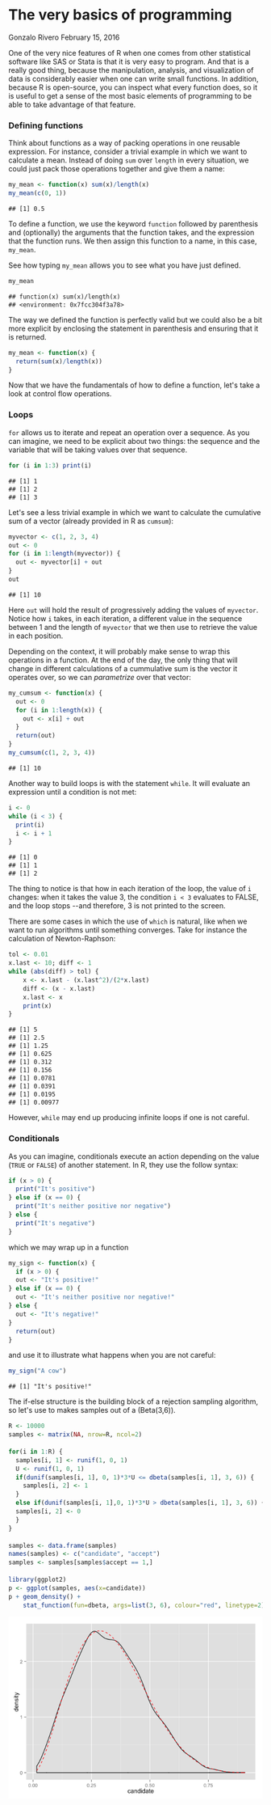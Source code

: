 The very basics of programming
================
Gonzalo Rivero
February 15, 2016

One of the very nice features of R when one comes from other statistical software like SAS or Stata is that it is very easy to program. And that is a really good thing, because the manipulation, analysis, and visualization of data is considerably easier when one can write small functions. In addition, because R is open-source, you can inspect what every function does, so it is useful to get a sense of the most basic elements of programming to be able to take advantage of that feature.

### Defining functions

Think about functions as a way of packing operations in one reusable expression. For instance, consider a trivial example in which we want to calculate a mean. Instead of doing `sum` over `length` in every situation, we could just pack those operations together and give them a name:

``` r
my_mean <- function(x) sum(x)/length(x)
my_mean(c(0, 1))
```

    ## [1] 0.5

To define a function, we use the keyword `function` followed by parenthesis and (optionally) the arguments that the function takes, and the expression that the function runs. We then assign this function to a name, in this case, `my_mean`.

See how typing `my_mean` allows you to see what you have just defined.

``` r
my_mean
```

    ## function(x) sum(x)/length(x)
    ## <environment: 0x7fcc304f3a78>

The way we defined the function is perfectly valid but we could also be a bit more explicit by enclosing the statement in parenthesis and ensuring that it is returned.

``` r
my_mean <- function(x) {
  return(sum(x)/length(x))
}
```

Now that we have the fundamentals of how to define a function, let's take a look at control flow operations.

### Loops

`for` allows us to iterate and repeat an operation over a sequence. As you can imagine, we need to be explicit about two things: the sequence and the variable that will be taking values over that sequence.

``` r
for (i in 1:3) print(i)
```

    ## [1] 1
    ## [1] 2
    ## [1] 3

Let's see a less trivial example in which we want to calculate the cumulative sum of a vector (already provided in R as `cumsum`):

``` r
myvector <- c(1, 2, 3, 4)
out <- 0
for (i in 1:length(myvector)) {
  out <- myvector[i] + out
}
out
```

    ## [1] 10

Here `out` will hold the result of progressively adding the values of `myvector`. Notice how `i` takes, in each iteration, a different value in the sequence between 1 and the length of `myvector` that we then use to retrieve the value in each position.

Depending on the context, it will probably make sense to wrap this operations in a function. At the end of the day, the only thing that will change in different calculations of a cummulative sum is the vector it operates over, so we can *parametrize* over that vector:

``` r
my_cumsum <- function(x) {
  out <- 0
  for (i in 1:length(x)) {
    out <- x[i] + out
  }
  return(out)
}
my_cumsum(c(1, 2, 3, 4))
```

    ## [1] 10

Another way to build loops is with the statement `while`. It will evaluate an expression until a condition is not met:

``` r
i <- 0
while (i < 3) {
  print(i)
  i <- i + 1
}
```

    ## [1] 0
    ## [1] 1
    ## [1] 2

The thing to notice is that how in each iteration of the loop, the value of `i` changes: when it takes the value 3, the condition `i < 3` evaluates to FALSE, and the loop stops --and therefore, 3 is not printed to the screen.

There are some cases in which the use of `which` is natural, like when we want to run algorithms until something converges. Take for instance the calculation of Newton-Raphson:

``` r
tol <- 0.01
x.last <- 10; diff <- 1
while (abs(diff) > tol) {
    x <- x.last - (x.last^2)/(2*x.last)
    diff <- (x - x.last)
    x.last <- x
    print(x)
}
```

    ## [1] 5
    ## [1] 2.5
    ## [1] 1.25
    ## [1] 0.625
    ## [1] 0.312
    ## [1] 0.156
    ## [1] 0.0781
    ## [1] 0.0391
    ## [1] 0.0195
    ## [1] 0.00977

However, `while` may end up producing infinite loops if one is not careful.

### Conditionals

As you can imagine, conditionals execute an action depending on the value (`TRUE` or `FALSE`) of another statement. In R, they use the follow syntax:

``` r
if (x > 0) {
  print("It's positive") 
} else if (x == 0) {
  print("It's neither positive nor negative")
} else {
  print("It's negative")
}
```

which we may wrap up in a function

``` r
my_sign <- function(x) {
  if (x > 0) {
  out <- "It's positive!"
} else if (x == 0) {
  out <- "It's neither positive nor negative!"
} else {
  out <- "It's negative!"
}
  return(out)
}
```

and use it to illustrate what happens when you are not careful:

``` r
my_sign("A cow")
```

    ## [1] "It's positive!"

The if-else structure is the building block of a rejection sampling algorithm, so let's use to makes samples out of a \(Beta(3,6)\).

``` r
R <- 10000
samples <- matrix(NA, nrow=R, ncol=2)

for(i in 1:R) {
  samples[i, 1] <- runif(1, 0, 1)
  U <- runif(1, 0, 1)
  if(dunif(samples[i, 1], 0, 1)*3*U <= dbeta(samples[i, 1], 3, 6)) {
    samples[i, 2] <- 1
  }
  else if(dunif(samples[i, 1],0, 1)*3*U > dbeta(samples[i, 1], 3, 6)) {
  samples[i, 2] <- 0
  }
}

samples <- data.frame(samples)
names(samples) <- c("candidate", "accept")
samples <- samples[samples$accept == 1,]

library(ggplot2)
p <- ggplot(samples, aes(x=candidate))
p + geom_density() + 
    stat_function(fun=dbeta, args=list(3, 6), colour="red", linetype=2)
```

![](./assets/unnamed-chunk-12-1.png)
